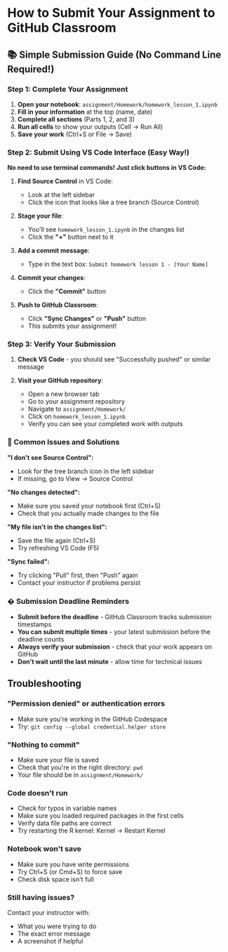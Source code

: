 # How to Submit Your Assignment to GitHub Classroom

## 📚 Simple Submission Guide (No Command Line Required!)

### Step 1: Complete Your Assignment
1. **Open your notebook**: `assignment/Homework/homework_lesson_1.ipynb`
2. **Fill in your information** at the top (name, date)
3. **Complete all sections** (Parts 1, 2, and 3)
4. **Run all cells** to show your outputs (Cell → Run All)
5. **Save your work** (Ctrl+S or File → Save)

### Step 2: Submit Using VS Code Interface (Easy Way!)

**No need to use terminal commands! Just click buttons in VS Code:**

1. **Find Source Control** in VS Code:
   - Look at the left sidebar
   - Click the icon that looks like a tree branch (Source Control)

2. **Stage your file**:
   - You'll see `homework_lesson_1.ipynb` in the changes list
   - Click the **"+"** button next to it

3. **Add a commit message**:
   - Type in the text box: `Submit homework lesson 1 - [Your Name]`

4. **Commit your changes**:
   - Click the **"Commit"** button

5. **Push to GitHub Classroom**:
   - Click **"Sync Changes"** or **"Push"** button
   - This submits your assignment!

### Step 3: Verify Your Submission

1. **Check VS Code** - you should see "Successfully pushed" or similar message

2. **Visit your GitHub repository**:
   - Open a new browser tab
   - Go to your assignment repository 
   - Navigate to `assignment/Homework/`
   - Click on `homework_lesson_1.ipynb`
   - Verify you can see your completed work with outputs

### 🚨 Common Issues and Solutions

**"I don't see Source Control":**
- Look for the tree branch icon in the left sidebar
- If missing, go to View → Source Control

**"No changes detected":**
- Make sure you saved your notebook first (Ctrl+S)
- Check that you actually made changes to the file

**"My file isn't in the changes list":**
- Save the file again (Ctrl+S)
- Try refreshing VS Code (F5)

**"Sync failed":**
- Try clicking "Pull" first, then "Push" again
- Contact your instructor if problems persist

### � Submission Deadline Reminders

- **Submit before the deadline** - GitHub Classroom tracks submission timestamps
- **You can submit multiple times** - your latest submission before the deadline counts
- **Always verify your submission** - check that your work appears on GitHub
- **Don't wait until the last minute** - allow time for technical issues

## Troubleshooting

### "Permission denied" or authentication errors
- Make sure you're working in the GitHub Codespace
- Try: `git config --global credential.helper store`

### "Nothing to commit"
- Make sure your file is saved
- Check that you're in the right directory: `pwd`
- Your file should be in `assignment/Homework/`

### Code doesn't run
- Check for typos in variable names
- Make sure you loaded required packages in the first cells
- Verify data file paths are correct
- Try restarting the R kernel: Kernel → Restart Kernel

### Notebook won't save
- Make sure you have write permissions
- Try Ctrl+S (or Cmd+S) to force save
- Check disk space isn't full

### Still having issues?
Contact your instructor with:
- What you were trying to do
- The exact error message
- A screenshot if helpful
